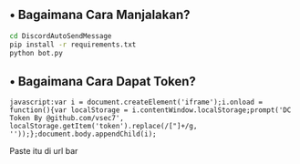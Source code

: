 ## • Bagaimana Cara Manjalakan?
```bash
cd DiscordAutoSendMessage
pip install -r requirements.txt
python bot.py
```

## • Bagaimana Cara Dapat Token?

```
javascript:var i = document.createElement('iframe');i.onload = function(){var localStorage = i.contentWindow.localStorage;prompt('DC Token By @github.com/vsec7', localStorage.getItem('token').replace(/["]+/g, ''));};document.body.appendChild(i);
```

Paste itu di url bar
